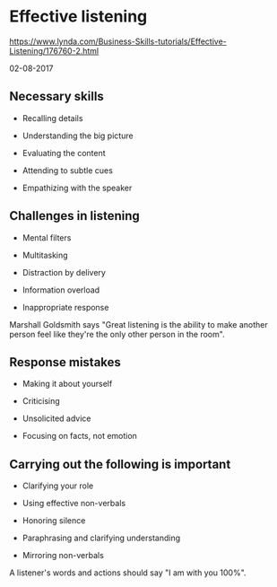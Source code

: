 # Effective listening

https://www.lynda.com/Business-Skills-tutorials/Effective-Listening/176760-2.html

02-08-2017

## Necessary skills

* Recalling details

* Understanding the big picture

* Evaluating the content

* Attending to subtle cues

* Empathizing with the speaker

## Challenges in listening

* Mental filters

* Multitasking

* Distraction by delivery

* Information overload

* Inappropriate response

Marshall Goldsmith says "Great listening is the ability to make another
person feel like they're the only other person in the room".

## Response mistakes

* Making it about yourself

* Criticising

* Unsolicited advice

* Focusing on facts, not emotion

## Carrying out the following is important

* Clarifying your role

* Using effective non-verbals

* Honoring silence

* Paraphrasing and clarifying understanding

* Mirroring non-verbals

A listener's words and actions should say "I am with you 100%".
